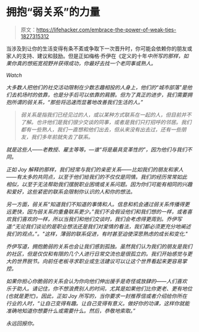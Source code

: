 # 拥抱“弱关系”的力量

> 原文：<https://lifehacker.com/embrace-the-power-of-weak-ties-1827315312>

当涉及到让你的生活变得有条不紊或争取下一次晋升时，你可能会依赖你的朋友或家人的支持、建议和鼓励。但是正如梅格·乔伊在《定义的十年[](https://www.amazon.com/Defining-Decade-Your-Twenties-Matter/dp/0446561754?asc_campaign=InlineText&asc_refurl=https://lifehacker.com/embrace-the-power-of-weak-ties-1827315312&asc_source=&tag=kinjalifehackerlink-20)*中所写的那样，如果你真的想拓宽视野并获得成功，你最好去找一个老同事或熟人。*

*Watch*

*大多数人把他们的社交活动限制在少数志趣相投的人身上，他们的“城市部落”是他们去机场时的依靠，也是分手后可以依靠的肩膀。但为了真正的进步，我们需要拥抱所谓的弱关系，“那些将迅速而显著地改善我们生活的人。”*

> *弱关系是指我们已经见过的人，或以某种方式联系在一起的人，但目前并不了解。也许他们是我们很少交谈的同事，或者是我们只打招呼的邻居。我们都有一些熟人，我们一直想和他们出去，但从来没有出去过，还有一些朋友，我们多年前就失去了联系。*

*就是这些人——老教授、雇主等等。—谁“将是最具变革性的”，因为他们与我们不同。*

*正如 Joy 解释的那样，我们经常与我们的亲密关系——比如我们的朋友和家人——有太多的共同点，以至于他们给我们的不仅仅是同情。我们的经历常常如此相似，以至于无法帮助我们摆脱职业困境或关系问题。因为你们可能有相同的兴趣和爱好，这些紧密的联系会限制你认识的人和你的想法。* 

*另一方面，弱关系“知道我们不知道的事情和人。信息和机会通过弱关系传播得更远更快，因为弱关系的重叠联系更少。”我们不会假设他们和我们想的一样，或者喜欢我们喜欢的一样，所以当我们和他们交谈时，我们会考虑得更周到。乔伊写道:“无论我们谈论的是职业想法还是我们对爱情的看法，我们都必须更充分地阐述我们的观点。”。"这样，薄弱的联系促进，有时甚至迫使深思熟虑的成长和变化."*

*乔伊写道，拥抱脆弱的关系也会让我们感到孤独。虽然我们认为我们的朋友是我们的社区，但是仅仅和有限的几个人进行日常交流也是很孤立的。我们开始感觉与更大的世界脱节。向前任老板寻求职业或生活建议可以让这个世界看起来更容易掌控。*

*如果你担心你脆弱的关系会认为你向他们伸出援手是奇怪或放肆的——人们喜欢乐于助人。请记住，你不想浪费别人的时间，尤其是如果他们比你更老、更有地位(也就是更忙)。因此，正如 Joy 所写的，当你要求一封推荐信或者介绍给你所在行业的人时，“让自己变得有趣。让自己变得有意义。做好你的功课，这样你就能准确地知道你想要什么或需要什么。然后，恭敬地索取。”*

*永远回报你。*